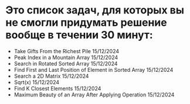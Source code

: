 # Это список задач, для которых вы не смогли придумать решение вообще в течении 30 минут:

- Take Gifts From the Richest Pile 15/12/2024
- Peak Index in a Mountain Array 15/12/2024 
- Search in Rotated Sorted Array 15/12/2024 
- Find First and Last Position of Element in Sorted Array 15/12/2024 
- Search a 2D Matrix 15/12/2024 
- Sqrt(x) 15/12/2024 
- Find K Closest Elements 15/12/2024 
- Maximum Beauty of an Array After Applying Operation 15/12/2024 







 

    